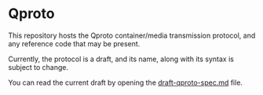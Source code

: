 Qproto
======
This repository hosts the Qproto container/media transmission protocol, and any reference code that may be present.

Currently, the protocol is a draft, and its name, along with its syntax is subject to change.

You can read the current draft by opening the [draft-qproto-spec.md](draft-qproto-spec.md) file.

